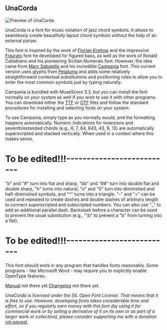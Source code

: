## UnaCorda

![Preview of UnaCorda](UnaCorda.png?raw=true)

UnaCorda is a font for music notation of jazz chord symbols. It allows to seamlessly create beautifully layout chord symbols without the help of an external parser.

This font is inspired by the work of [Florian Kretlow](https://github.com/fkretlow) and the impressive [Figurato](https://github.com/fkretlow/figurato) font he developed for figured bass, as well as the work of Ronald Caltabiano and his pioneering Sicilian Numerals font. However, the idea came from [Marc Sabatella](https://github.com/MarcSabatella) and his incredible [Campania](https://github.com/MarcSabatella/Campania) font.
This current version uses glyphs from [Petaluma](https://github.com/steinbergmedia/petaluma) and adds some relatively straightforward contextual substitutions and positioning rules to allow you to enter the most common symbols just by typing naturally.

Campania is bundled with MuseScore 3.3, but you can install the font normally on your system as well if you wish to use it with other programs.
You can download either the [TTF](Campania.ttf?raw=true) or [OTF](Campania.otf?raw=true) files and follow the standard procedures for installing and selecting fonts on your system.

To use Campania, simply type as you normally would, and the formatting happens automatically.
Numeric indications for inversions and seventh/extended chords (e.g., 6, 7, 64, 643, 43, 9, 13) are automatically superscripted and stacked vertically.
When used in a context where this makes sense,

# To be edited!!!--------------------------
"b" and "#" turn into flat and sharp,
"bb" and "##" turn into double flat and double sharp,
"h" turns into natural,
"o" and "0" turn into diminished and half-diminished symbols,
and "^" turns into a triangle.
"-" and "=" can be used and repeated to create dashes and double dashes of arbitrary length
to connect superscripted and subscripted numbers.
You can also use "\_" to add an additional parallel dash.
Backslash before a character can be used to prevent the usual substitution
(e.g., "\b" to prevent a "b" from turning into a flat).
# To be edited!!!--------------------------


This font should work in any program that handles fonts reasonably.
Some programs - like Microsoft Word - may require you to explicitly enable OpenType features.

[Manual](docs/manual.md) not there yet
[Changelog](docs/changelog.md) not there yet

*UnaCorda is licensed under the SIL Open Font License. That means that it is free to use. However, developing fonts takes considerable time and effort, so if you regularly earn money with this font (by using it for commercial work or by selling a derivative of it on its own or as part of a larger work or collection), please consider supporting me with a donation [via paypal.](https://www.paypal.com/cgi-bin/webscr?cmd=_s-xclick&hosted_button_id=S2ZCFC2QSQVQ4&source=url)*
